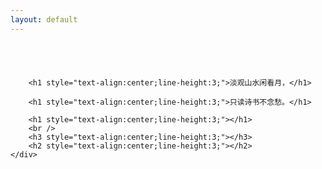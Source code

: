 ```yaml
---
layout: default
---
```

<div class="row">
	<div class="col-md-12 content">	
		<div class="about" style="padding-top:3%;">
		</div>
		<h1 style="text-align:center;line-height:3;"></h1>

		<h1 style="text-align:center;line-height:3;">淡观山水闲看月，</h1>

		<h1 style="text-align:center;line-height:3;">只读诗书不念愁。</h1>

		<h1 style="text-align:center;line-height:3;"></h1>
		<br />
		<h3 style="text-align:center;line-height:3;"></h3>
		<h2 style="text-align:center;line-height:3;"></h2>
	</div>	
</div>

